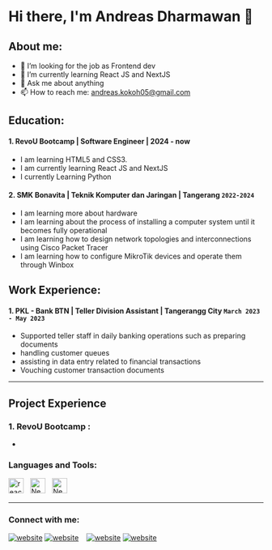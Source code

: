 # Hi there, I'm Andreas Dharmawan 👋
## About me:
- 🔭 I’m looking for the job as Frontend dev
- 🌱 I’m currently learning React JS and NextJS
- 💬 Ask me about anything
- 📫 How to reach me: andreas.kokoh05@gmail.com

## Education:

#### 1. RevoU Bootcamp | Software Engineer | 2024 - now
   - I am learning HTML5 and CSS3.
   - I am currently learning React JS and NextJS
   - I currently Learning Python 
 #### 2. SMK Bonavita | Teknik Komputer dan Jaringan | Tangerang `2022-2024`
   - I am learning more about hardware
   - I am learning about the process of installing a computer system until it becomes fully operational
   - I am learning how to design network topologies and interconnections using Cisco Packet Tracer
   - I am learning how to configure MikroTik devices and operate them through Winbox

## Work Experience:
#### 1. PKL - Bank BTN |  Teller Division Assistant | Tangerangg City `March 2023 - May 2023`
   - Supported teller staff in daily banking operations such as preparing documents
   -  handling customer queues
   -  assisting in data entry related to financial transactions
   -  Vouching customer transaction documents
  
---

## Project Experience
### 1. RevoU Bootcamp :
  - 

### Languages and Tools:
[<img align="left" alt="react" width="30px" src="https://upload.wikimedia.org/wikipedia/commons/thumb/a/a7/React-icon.svg/640px-React-icon.svg.png" style="padding-right:10px;" />][webdev]
[<img align="left" alt="NextJS" width="30px" src="https://logowik.com/content/uploads/images/nextjs2106.logowik.com.webp" style="padding-right:10px;" />][webdev]
[<img align="left" alt="NextJS" width="30px" src="https://upload.wikimedia.org/wikipedia/commons/thumb/9/9a/Visual_Studio_Code_1.35_icon.svg/640px-Visual_Studio_Code_1.35_icon.svg.png" style="padding-right:10px;" />][webdev]



<br />
<br />

---
### Connect with me:
[![website](./img/linkedin-light.svg)](https://www.linkedin.com/in/andreasdharmawan30/#gh-light-mode-only)
[![website](./img/linkedin-dark.svg)](https://www.linkedin.com/in/andreasdharmawan30/#gh-dark-mode-only)
&nbsp;&nbsp;
[![website](./img/instagram-light.svg)](https://www.instagram.com/dreww__30/#gh-light-mode-only)
[![website](./img/instagram-dark.svg)](https://www.instagram.com/dreww__30/#gh-dark-mode-only)



[webdev]: https://github.com/DREWW30/DREWW30
